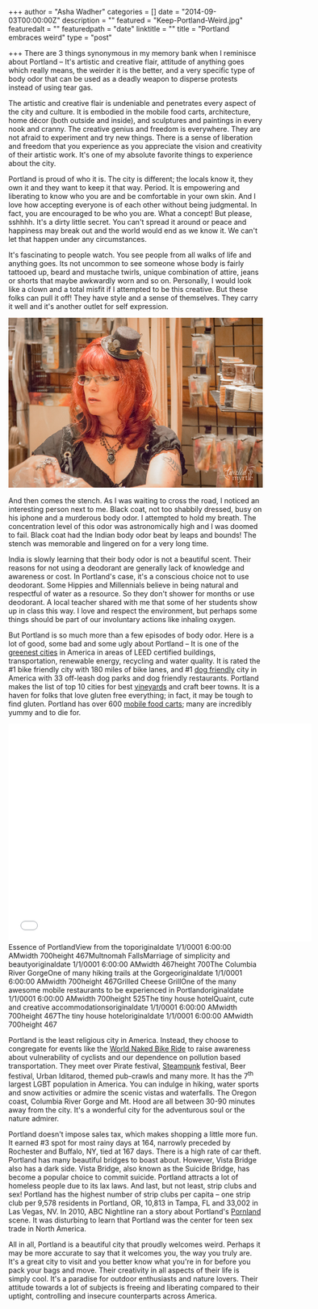 +++
author = "Asha Wadher"
categories = []
date = "2014-09-03T00:00:00Z"
description = ""
featured = "Keep-Portland-Weird.jpg"
featuredalt = ""
featuredpath = "date"
linktitle = ""
title = "Portland embraces weird"
type = "post"

+++
There are 3 things synonymous in my memory bank when I reminisce about Portland – It's artistic and creative flair, attitude of anything goes which really means, the weirder it is the better, and a very specific type of body odor <!--more--> that can be used as a deadly weapon to disperse protests instead of using tear gas.

The artistic and creative flair is undeniable and penetrates every aspect of the city and culture. It is embodied in the mobile food carts, architecture, home décor (both outside and inside), and sculptures and paintings in every nook and cranny. The creative genius and freedom is everywhere. They are not afraid to experiment and try new things. There is a sense of liberation and freedom that you experience as you appreciate the vision and creativity of their artistic work. It's one of my absolute favorite things to experience about the city.

Portland is proud of who it is. The city is different; the locals know it, they own it and they want to keep it that way. Period. It is empowering and liberating to know who you are and be comfortable in your own skin. And I love how accepting everyone is of each other without being judgmental. In fact, you are encouraged to be who you are. What a concept! But please, sshhhh. It's a dirty little secret. You can't spread it around or peace and happiness may break out and the world would end as we know it. We can't let that happen under any circumstances.

It's fascinating to people watch. You see people from all walks of life and anything goes. Its not uncommon to see someone whose body is fairly tattooed up, beard and mustache twirls, unique combination of attire, jeans or shorts that maybe awkwardly worn and so on. Personally, I would look like a clown and a total misfit if I attempted to be this creative. But these folks can pull it off! They have style and a sense of themselves. They carry it well and it's another outlet for self expression.

![140704-Portland-USA-2866](/img/twiztedmyrtle/blog/140704-Portland-USA-2866.jpg)

And then comes the stench. As I was waiting to cross the road, I noticed an interesting person next to me. Black coat, not too shabbily dressed, busy on his iphone and a murderous body odor. I attempted to hold my breath. The concentration level of this odor was astronomically high and I was doomed to fail. Black coat had the Indian body odor beat by leaps and bounds! The stench was memorable and lingered on for a very long time.

India is slowly learning that their body odor is not a beautiful scent. Their reasons for not using a deodorant are generally lack of knowledge and awareness or cost. In Portland's case, it's a conscious choice not to use deodorant. Some Hippies and Millennials believe in being natural and respectful of water as a resource. So they don't shower for months or use deodorant. A local teacher shared with me that some of her students show up in class this way. I love and respect the environment, but perhaps some things should be part of our involuntary actions like inhaling oxygen.

But Portland is so much more than a few episodes of body odor. Here is a lot of good, some bad and some ugly about Portland – It is one of the <a href="http://www.businessinsider.com/portland-green-city-infographic-2013-3" target="_blank">greenest cities</a> in America in areas of LEED certified buildings, transportation, renewable energy, recycling and water quality. It is rated the #1 bike friendly city with 180 miles of bike lanes, and #1 <a href="https://www.portlandoregon.gov/parks/38287" target="_blank">dog friendly</a> city in America with 33 off-leash dog parks and dog friendly restaurants. Portland makes the list of top 10 cities for best <a href="http://travel.usnews.com/Rankings/Best_Wine_Vacations/" target="_blank">vineyards</a> and craft beer towns. It is a haven for folks that love gluten free everything; in fact, it may be tough to find gluten. Portland has over 600 <a href="http://www.travelportland.com/collection/food-carts/" target="_blank">mobile food carts</a>; many are incredibly yummy and to die for.

<iframe width="600" height="430" src="//www.cincopa.com/media-platform/iframe.aspx?fid=A8LAY4r_cPKV" frameborder="0" allowfullscreen scrolling="no"></iframe><noscript><span>Essence of Portland</span><span>View from the top</span><span>originaldate</span><span> 1/1/0001 6:00:00 AM</span><span>width</span><span> 700</span><span>height</span><span> 467</span><span>Multnomah Falls</span><span>Marriage of simplicity and beauty</span><span>originaldate</span><span> 1/1/0001 6:00:00 AM</span><span>width</span><span> 467</span><span>height</span><span> 700</span><span>The Columbia River Gorge</span><span>One of many hiking trails at the Gorge</span><span>originaldate</span><span> 1/1/0001 6:00:00 AM</span><span>width</span><span> 700</span><span>height</span><span> 467</span><span>Grilled Cheese Grill</span><span>One of the many awesome mobile restaurants to be experienced in Portland</span><span>originaldate</span><span> 1/1/0001 6:00:00 AM</span><span>width</span><span> 700</span><span>height</span><span> 525</span><span>The tiny house hotel</span><span>Quaint, cute and creative accommodations</span><span>originaldate</span><span> 1/1/0001 6:00:00 AM</span><span>width</span><span> 700</span><span>height</span><span> 467</span><span>The tiny house hotel</span><span>originaldate</span><span> 1/1/0001 6:00:00 AM</span><span>width</span><span> 700</span><span>height</span><span> 467</span></noscript>

Portland is the least religious city in America. Instead, they choose to congregate for events like the <a href="http://bikeportland.org/2014/06/08/thousands-portlanders-roll-free-naked-bike-ride-gallery-107000" target="_blank">World Naked Bike Ride</a> to raise awareness about vulnerability of cyclists and our dependence on pollution based transportation. They meet over Pirate festival, [Steampunk](/posts/enter-the-world-of-steampunk.html) festival, Beer festival, Urban Iditarod, themed pub-crawls and many more. It has the 7<sup>th</sup> largest LGBT population in America. You can indulge in hiking, water sports and snow activities or admire the scenic vistas and waterfalls. The Oregon coast, Columbia River Gorge and Mt. Hood are all between 30-90 minutes away from the city. It's a wonderful city for the adventurous soul or the nature admirer.

Portland doesn't impose sales tax, which makes shopping a little more fun.  It earned #3 spot for most rainy days at 164, narrowly preceded by Rochester and Buffalo, NY, tied at 167 days. There is a high rate of car theft. Portland has many beautiful bridges to boast about. However, Vista Bridge also has a dark side. Vista Bridge, also known as the Suicide Bridge, has become a popular choice to commit suicide. Portland attracts a lot of homeless people due to its lax laws. And last, but not least, strip clubs and sex! Portland has the highest number of strip clubs per capita – one strip club per 9,578 residents in Portland, OR, 10,813 in Tampa, FL and 33,002 in Las Vegas, NV. In 2010, ABC Nightline ran a story about Portland's <a href="http://abcnews.go.com/US/portland-emerges-hub-child-sex-trafficking/story?id=11690544" target="_blank">Pornland</a> scene. It was disturbing to learn that Portland was the center for teen sex trade in North America.

All in all, Portland is a beautiful city that proudly welcomes weird. Perhaps it may be more accurate to say that it welcomes you, the way you truly are. It's a great city to visit and you better know what you're in for before you pack your bags and move. Their creativity in all aspects of their life is simply cool. It's a paradise for outdoor enthusiasts and nature lovers. Their attitude towards a lot of subjects is freeing and liberating compared to their uptight, controlling and insecure counterparts across America.
